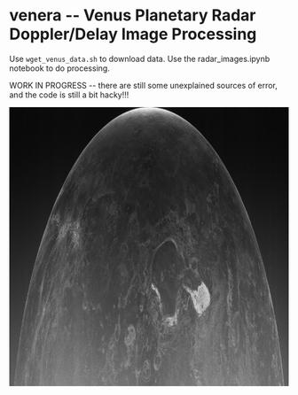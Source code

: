 # venera -- Venus Planetary Radar Doppler/Delay Image Processing
Use `wget_venus_data.sh` to download data.
Use the radar_images.ipynb notebook to do processing.


WORK IN PROGRESS -- there are still some unexplained sources of error, and the code is still a bit hacky!!!

![venus_ocp_20150813_161747_small.png](/figures/venus_ocp_20150813_161747_small.png)

